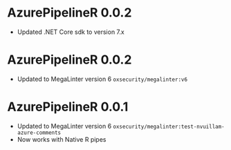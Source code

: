 # AzurePipelineR 0.0.2
* Updated .NET Core sdk to version 7.x

# AzurePipelineR 0.0.2
* Updated to MegaLinter version 6 `oxsecurity/megalinter:v6`

# AzurePipelineR 0.0.1
* Updated to MegaLinter version 6 `oxsecurity/megalinter:test-nvuillam-azure-comments`
* Now works with Native R pipes
